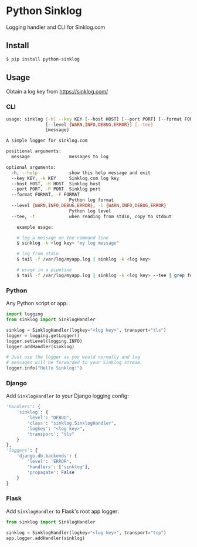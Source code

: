 # Python Sinklog
Logging handler and CLI for Sinklog.com

## Install
```bash
$ pip install python-sinklog
```

## Usage
Obtain a log key from https://sinklog.com/

### CLI
```bash
usage: sinklog [-h] --key KEY [--host HOST] [--port PORT] [--format FORMAT]
               [--level {WARN,INFO,DEBUG,ERROR}] [--tee]
               [message]

A simple logger for sinklog.com

positional arguments:
  message               messages to log

optional arguments:
  -h, --help            show this help message and exit
  --key KEY, -k KEY     Sinklog.com log key
  --host HOST, -H HOST  Sinklog host
  --port PORT, -P PORT  Sinklog port
  --format FORMAT, -F FORMAT
                        Python log format
  --level {WARN,INFO,DEBUG,ERROR}, -l {WARN,INFO,DEBUG,ERROR}
                        Python log level
  --tee, -t             when reading from stdin, copy to stdout

    example usage:

    # log a message on the command line
    $ sinklog -k <log key> "my log message"

    # log from stdin
    $ tail -f /var/log/myapp.log | sinklog -k <log key>

    # usage in a pipeline
    $ tail -f /var/log/myapp.log | sinklog -k <log key> --tee | grep foo
```

### Python
Any Python script or app:

```python
import logging
from sinklog import SinklogHandler

sinklog = SinklogHandler(logkey="<log key>", transport="tls")
logger = logging.getLogger()
logger.setLevel(logging.INFO)
logger.addHandler(sinklog)

# Just use the logger as you would normally and log
# messages will be forwarded to your Sinklog stream.
logger.info("Hello Sinklog!")
```

### Django
Add `SinklogHandler` to your Django logging config:

```python
'handlers': {
    'sinklog': {
        'level': "DEBUG",
        'class': "sinklog.SinklogHandler",
        'logkey': "<log key>",
        'transport': "tls"
    }
},
'loggers': {
    'django.db.backends': {
        'level': 'ERROR',
        'handlers': ['sinklog'],
        'propagate': False
    }
}
```

### Flask
Add `SinklogHandler` to Flask's root app logger:

```python
from sinklog import SinklogHandler

sinklog = SinklogHandler(logkey="<log key>", transport="tcp")
app.logger.addHandler(sinklog)
```